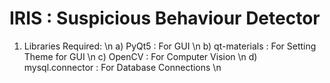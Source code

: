 # IRIS : Suspicious Behaviour Detector

1) Libraries Required: \n
    a) PyQt5 : For GUI \n
    b) qt-materials : For Setting Theme for GUI \n
    c) OpenCV : For Computer Vision \n
    d) mysql.connector : For Database Connections \n
